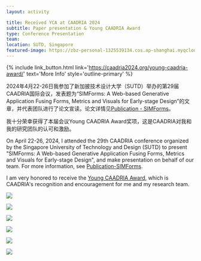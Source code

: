 ```yaml
---
layout: activity

title: Received YCA at CAADRIA 2024
subtitle: Paper presentation & Young CAADRIA Award
type: Conference Presentation
team:
location: SUTD, Singapore
featured-image: https://zbz-personal-1325539134.cos.ap-shanghai.myqcloud.com/image/Img_0381.JPG
---
```


{% include link_button.html link='https://caadria2024.org/young-caadria-award/' text='More Info' style='outline-primary' %}

2024年4月22-26日我参加了新加披技术设计大学（SUTD）举办的第29届CAADRIA国际会议，发表题为“SIMForms: A Web-based Generative
Application Fusing Forms, Metrics and Visuals for Early-stage Design”的文章，并代表团队进行了论文宣读。论文详情见[Publication - SIMForms](_publications/2024-04-23-simforms.md)。

我十分荣幸获得了本届会议Young CAADRIA Award奖项，这是CAADRIA对我和我的研究团队的认可和激励。

On April 22-26, 2024, I attended the 29th CAADRIA conference organized by the Singapore University of Technology and Design (SUTD) to present "SIMForms: A Web-based Generative Application Fusing Forms, Metrics and Visuals for Early-stage Design", and make presentation on behalf of our team. For more information, see [Publication-SIMForms](_publications/2024-04-23-simforms.md).

I am very honored to receive the [Young CAADRIA Award](https://caadria2024.org/young-caadria-award/), which is CAADRIA's recognition and encouragement for me and my research team.

![](https://zbz-personal-1325539134.cos.ap-shanghai.myqcloud.com/image/Img_0263_2.JPG)

![](https://zbz-personal-1325539134.cos.ap-shanghai.myqcloud.com/image/1714132671101.jpg)

![](https://zbz-personal-1325539134.cos.ap-shanghai.myqcloud.com/image/Img_0154.JPG)

![](https://zbz-personal-1325539134.cos.ap-shanghai.myqcloud.com/image/20241118165326.png)

![](https://zbz-personal-1325539134.cos.ap-shanghai.myqcloud.com/image/Img_0381.JPG)

![](https://zbz-personal-1325539134.cos.ap-shanghai.myqcloud.com/image/1714132670525.jpg)